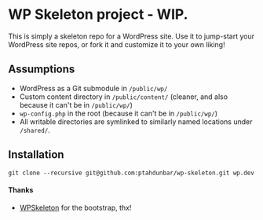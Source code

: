 # WP Skeleton project - WIP.

This is simply a skeleton repo for a WordPress site. Use it to jump-start your WordPress site repos, or fork it and customize it to your own liking!

## Assumptions

* WordPress as a Git submodule in `/public/wp/`
* Custom content directory in `/public/content/` (cleaner, and also because it can't be in `/public/wp/`)
* `wp-config.php` in the root (because it can't be in `/public/wp/`)
* All writable directories are symlinked to similarly named locations under `/shared/`.


## Installation

```
git clone --recursive git@github.com:ptahdunbar/wp-skeleton.git wp.dev
```

#### Thanks
* [WPSkeleton](https://github.com/markjaquith/WordPress-Skeleton) for the bootstrap, thx!